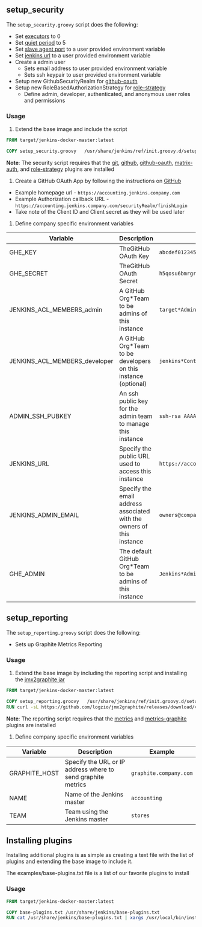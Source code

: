 ## setup_security
The `setup_security.groovy` script does the following:

  * Set [executors](https://support.cloudbees.com/hc/en-us/articles/216456477-What-is-a-Jenkins-Executor-and-how-can-I-best-utilize-my-executors) to 0
  * Set [quiet period](https://jenkins.io/blog/2010/08/11/quiet-period-feature/) to 5
  * Set [slave agent port](http://javadoc.jenkins-ci.org/jenkins/model/Jenkins.html#setSlaveAgentPort-int-) to a user provided environment variable
  * Set [jenkins url](http://javadoc.jenkins-ci.org/jenkins/model/JenkinsLocationConfiguration.html#setUrl-java.lang.String-) to a user provided environment variable
  * Create a admin user
    * Sets email address to user provided environment variable
    * Sets ssh keypair to user provided environment variable
  * Setup new GithubSecurityRealm for [github-oauth](https://plugins.jenkins.io/github-oauth)
  * Setup new RoleBasedAuthorizationStrategy for [role-strategy](https://plugins.jenkins.io/role-strategy)
    * Define admin, developer, authenticated, and anonymous user roles and permissions

### Usage

1. Extend the base image and include the script

  ```dockerfile
  FROM target/jenkins-docker-master:latest

  COPY setup_security.groovy   /usr/share/jenkins/ref/init.groovy.d/setup_security.groovy.override
  ```

  **Note**: The security script requires that the [git](https://plugins.jenkins.io/git), [github](https://plugins.jenkins.io/github), [github-oauth](https://plugins.jenkins.io/github-oauth), [matrix-auth](https://plugins.jenkins.io/matrix-auth), and [role-strategy](https://plugins.jenkins.io/role-strategy) plugins are installed

1. Create a GitHub OAuth App by following the instructions on [GitHub](https://developer.github.com/enterprise/2.10/v3/oauth/)
  * Example homepage url - `https://accounting.jenkins.company.com`
  * Example Authorization callback URL - `https://accounting.jenkins.company.com/securityRealm/finishLogin`
  * Take note of the Client ID and Client secret as they will be used later

1. Define company specific environment variables

| Variable                          | Description | Example |
| --------------------------------- | ----------- | ------- |
| GHE_KEY                           | TheGitHub OAuth Key | `abcdef0123456789abcd` |
| GHE_SECRET                        | TheGitHub OAuth Secret | `h5qosu6bmrgrl8dgwynfps4e1z2jnio4hid2u3gp` |
| JENKINS_ACL_MEMBERS_admin         | A GitHub Org*Team to be admins of this instance | `target*Admins` |
| JENKINS_ACL_MEMBERS_developer     | A GitHub Org*Team to be developers on this instance (optional) |  `jenkins*Contributors` |
| ADMIN_SSH_PUBKEY                  | An ssh public key for the admin team to manage this instance |  `ssh-rsa AAAAB3N....9CUz` |
| JENKINS_URL                       | Specify the public URL used to access this instance | `https://accoutning.jenkins.company.com/` |
| JENKINS_ADMIN_EMAIL               | Specify the email address associated with the owners of this instance | `owners@company.com` |
| GHE_ADMIN                         | The default GitHub Org*Team to be admins of this instance | `Jenkins*Admins`

## setup_reporting
The `setup_reporting.groovy` script does the following:

  * Sets up Graphite Metrics Reporting

### Usage

1. Extend the base image by including the reporting script and installing the [jmx2graphite jar](https://github.com/logzio/jmx2graphite)

  ```dockerfile
  FROM target/jenkins-docker-master:latest

  COPY setup_reporting.groovy   /usr/share/jenkins/ref/init.groovy.d/setup_reporting.groovy.override
  RUN curl -sL https://github.com/logzio/jmx2graphite/releases/download/v1.1.0/jmx2graphite-1.1.0-javaagent.jar > /usr/share/jenkins/jmx2graphite.jar
  ```

  **Note**: The reporting script requires that the [metrics](https://plugins.jenkins.io/metrics) and [metrics-graphite](https://plugins.jenkins.io/metrics-graphite) plugins are installed

1. Define company specific environment variables

| Variable                          | Description | Example |
| --------------------------------- | ----------- | ------- |
| GRAPHITE_HOST                     | Specify the URL or IP address where to send graphite metrics | `graphite.company.com` |
| NAME                           | Name of the Jenkins master | `accounting` |
| TEAM                           | Team using the Jenkins master | `stores` |


## Installing plugins
Installing additional plugins is as simple as creating a text file with the list of plugins and extending the base image to include it.

The examples/base-plugins.txt file is a list of our favorite plugins to install

### Usage

  ```dockerfile
  FROM target/jenkins-docker-master:latest

  COPY base-plugins.txt /usr/share/jenkins/base-plugins.txt
  RUN cat /usr/share/jenkins/base-plugins.txt | xargs /usr/local/bin/install-plugins.sh
  ```
